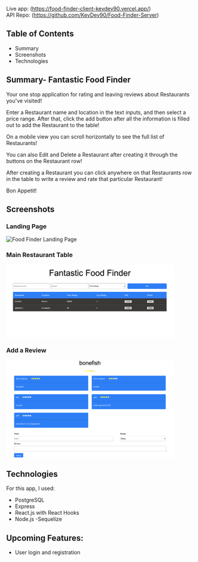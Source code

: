 Live app: (https://food-finder-client-kevdev90.vercel.app/)
<br />
API Repo: (https://github.com/KevDev90/Food-Finder-Server)
## Table of Contents
- Summary
- Screenshots
- Technologies
## Summary- Fantastic Food Finder

Your one stop application for rating and leaving reviews about Restaurants you've visited!

Enter a Restaurant name and location in the text inputs, and then select a price range. After that, click the add button after all the information is filled out to add the Restaurant to the table!

On a mobile view you can scroll horizontally to see the full list of Restaurants!

You can also Edit and Delete a Restaurant after creating it through the buttons on the Restaurant row!

After creating a Restaurant you can click anywhere on that Restaurants row in the table to write a review and rate that particular Restaurant!

Bon Appetit!

## Screenshots
### Landing Page 
<img src="./src/images/FoodFinder-Landing.png" alt="Food Finder Landing Page" width="450">

### Main Restaurant Table
<img src="./src/images/FoodFinder-Main.png" alt="Food Finder Main Table" width="450" >

### Add a Review
<img src="./src/images/FoodFinder-Reviews.png" alt="Food Finder Reviews Page" width="450" >

## Technologies
For this app, I used:
- PostgreSQL
- Express
- React.js with React Hooks
- Node.js
-Sequelize


## Upcoming Features:
- User login and registration

